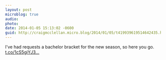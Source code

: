 ```yaml
---
layout: post
microblog: true
audio: 
photo: 
date: 2014-01-05 15:13:02 -0600
guid: http://craigmcclellan.micro.blog/2014/01/05/t419939619514642435.html
---
```

I've had requests a bachelor bracket for the new season, so here you go.  [t.co/1cS5giYJ3...](https://t.co/1cS5giYJ35)
